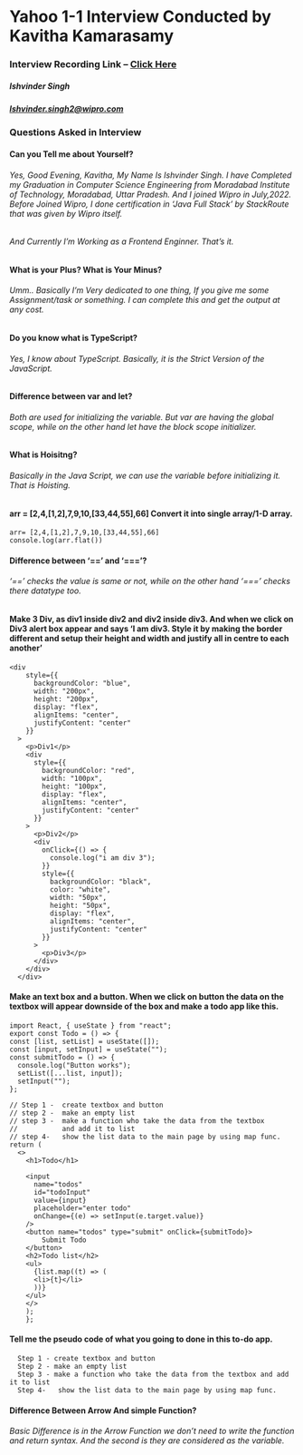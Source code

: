 # Yahoo 1-1 Interview Conducted by Kavitha Kamarasamy
### Interview Recording Link – [Click Here](https://wipro365-my.sharepoint.com/:v:/g/personal/ka20161415_wipro_com/ER0LKvpLFuNKopl440RN1D8B_E2-u_X5mrdp9U3bNtGjHQ)
##### Ishvinder Singh
##### [Ishvinder.singh2@wipro.com](ishvinder.singh2@wipro.com)
### Questions Asked in Interview
#### Can you Tell me about Yourself?
###### Yes, Good Evening, Kavitha, My Name Is Ishvinder Singh. I have Completed my Graduation in Computer Science Engineering from Moradabad Institute of Technology, Moradabad, Uttar Pradesh. And I joined Wipro in July,2022. Before Joined Wipro, I done certification in ‘Java Full Stack’ by StackRoute that was given by Wipro itself.
###### And Currently I’m Working as a Frontend Enginner. That’s it.
#### What is your Plus? What is Your Minus?
###### Umm.. Basically I’m Very dedicated to one thing, If you give me some Assignment/task or something. I can complete this and get the output at any cost.
#### Do you know what is TypeScript?
###### Yes, I know about TypeScript. Basically, it is the Strict Version of the JavaScript.
#### Difference between var and let?
###### Both are used for initializing the variable. But var are having the global scope, while on the other hand let have the block scope initializer.
#### What is Hoisitng?
###### Basically in the Java Script, we can use the variable before initializing it. That is Hoisting.
#### arr = [2,4,[1,2],7,9,10,[33,44,55],66] Convert it into single array/1-D array.
    arr= [2,4,[1,2],7,9,10,[33,44,55],66]
    console.log(arr.flat())
#### Difference between ‘==’ and ‘===’?
###### ‘==’ checks the value is same or not, while on the other hand ‘===’ checks there datatype too.
#### Make 3 Div, as div1 inside div2 and div2 inside div3. And when we click on Div3 alert box appear and says ‘I am div3. Style it by making the border different and setup their height and width and justify all in centre to each another’
    <div
        style={{
          backgroundColor: "blue",
          width: "200px",
          height: "200px",
          display: "flex",
          alignItems: "center",
          justifyContent: "center"
        }}
      >
        <p>Div1</p>
        <div
          style={{
            backgroundColor: "red",
            width: "100px",
            height: "100px",
            display: "flex",
            alignItems: "center",
            justifyContent: "center"
          }}
        >
          <p>Div2</p>
          <div
            onClick={() => {
              console.log("i am div 3");
            }}
            style={{
              backgroundColor: "black",
              color: "white",
              width: "50px",
              height: "50px",
              display: "flex",
              alignItems: "center",
              justifyContent: "center"
            }}
          >
            <p>Div3</p>
          </div>
        </div>
      </div>
#### Make an text box and a button. When we click on button the data on the textbox will appear downside of the box and make a todo app like this.
    import React, { useState } from "react";
    export const Todo = () => {
    const [list, setList] = useState([]);
    const [input, setInput] = useState("");
    const submitTodo = () => {
      console.log("Button works");
      setList([...list, input]);
      setInput("");
    };

    // Step 1 -  create textbox and button
    // step 2 -  make an empty list
    // step 3 -  make a function who take the data from the textbox
    //           and add it to list
    // step 4-   show the list data to the main page by using map func.
    return (
      <>
        <h1>Todo</h1>

        <input
          name="todos"
          id="todoInput"
          value={input}
          placeholder="enter todo"
          onChange={(e) => setInput(e.target.value)}
        />
        <button name="todos" type="submit" onClick={submitTodo}>
            Submit Todo
        </button>
        <h2>Todo list</h2>
        <ul>
          {list.map((t) => (
          <li>{t}</li>
          ))}
        </ul>
        </>
        );
        };
#### Tell me the pseudo code of what you going to done in this to-do app.
````
  Step 1 - create textbox and button
  Step 2 - make an empty list
  Step 3 - make a function who take the data from the textbox and add it to list
  Step 4-   show the list data to the main page by using map func.
````
#### Difference Between Arrow And simple Function?
###### Basic Difference is in the Arrow Function we don’t need to write the function and return syntax. And the second is they are considered as the variable.
